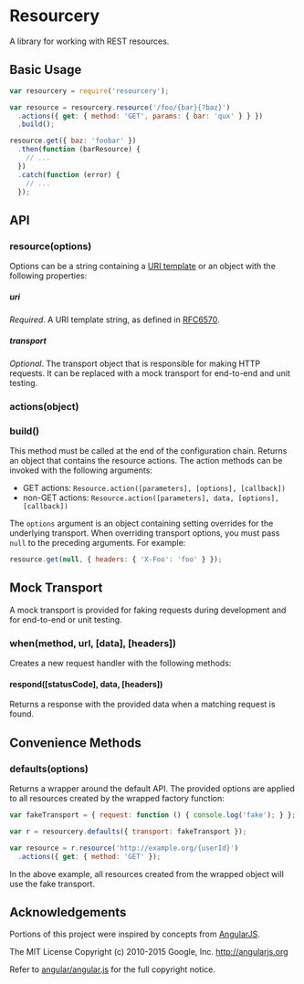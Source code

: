 # Resourcery

A library for working with REST resources.

## Basic Usage

```js
var resourcery = require('resourcery');

var resource = resourcery.resource('/foo/{bar}{?baz}')
  .actions({ get: { method: 'GET', params: { bar: 'qux' } } })
  .build();

resource.get({ baz: 'foobar' })
  .then(function (barResource) {
    // ...
  })
  .catch(function (error) {
    // ...
  });
```

## API

### resource(options)

Options can be a string containing a [URI template](https://tools.ietf.org/html/rfc6570) or an object with the following properties:

##### uri

*Required*. A URI template string, as defined in [RFC6570](https://tools.ietf.org/html/rfc6570).

##### transport

*Optional*. The transport object that is responsible for making HTTP requests. It can be replaced with a mock transport for end-to-end and unit testing.

### actions(object)

### build()

This method must be called at the end of the configuration chain. Returns an object that contains the resource actions. The action methods can be invoked with the following arguments:

* GET actions: `Resource.action([parameters], [options], [callback])`
* non-GET actions: `Resource.action([parameters], data, [options], [callback])`

The `options` argument is an object containing setting overrides for the underlying transport. When overriding transport options, you must pass `null` to the preceding arguments. For example:

```js
resource.get(null, { headers: { 'X-Foo': 'foo' } });
```

## Mock Transport

A mock transport is provided for faking requests during development and for end-to-end or unit testing.

### when(method, url, [data], [headers])

Creates a new request handler with the following methods:

#### respond([statusCode], data, [headers])

Returns a response with the provided data when a matching request is found.

## Convenience Methods

### defaults(options)

Returns a wrapper around the default API. The provided options are applied to all resources created by the wrapped factory function:

```js
var fakeTransport = { request: function () { console.log('fake'); } };

var r = resourcery.defaults({ transport: fakeTransport });

var resource = r.resource('http://example.org/{userId}')
  .actions({ get: { method: 'GET' });
```

In the above example, all resources created from the wrapped object will use the fake transport.

## Acknowledgements

Portions of this project were inspired by concepts from [AngularJS](https://github.com/angular/angular.js).

The MIT License
Copyright (c) 2010-2015 Google, Inc. http://angularjs.org

Refer to [angular/angular.js](https://github.com/angular/angular.js/blob/master/LICENSE) for the full copyright notice.
